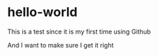# hello-world
This is a test since it is my first time using Github

And I want to make sure I get it right
